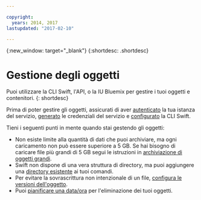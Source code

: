 ```yaml
---

copyright:
  years: 2014, 2017
lastupdated: "2017-02-10"

---
```

{:new_window: target="_blank"}
{:shortdesc: .shortdesc}

# Gestione degli oggetti

Puoi utilizzare la CLI Swift, l'API, o la IU Bluemix per gestire i tuoi oggetti e contenitori.
{: shortdesc}

Prima di poter gestire gli oggetti, assicurati di aver [autenticato](/docs/services/ObjectStorage/os_authenticate.html) la tua istanza del servizio, [generato](/docs/services/ObjectStorage/os_credentials.html) le credenziali del servizio e [configurato](/docs/services/ObjectStorage/os_configuring.html) la CLI Swift.

Tieni i seguenti punti in mente quando stai gestendo gli oggetti:
  * Non esiste limite alla quantità di dati che puoi archiviare, ma ogni caricamento non può essere superiore a 5 GB. Se hai bisogno di caricare file più grandi di 5 GB segui le istruzioni in [archiviazione di oggetti grandi](/docs/services/ObjectStorage/os_large_files.html).
  * Swift non dispone di una vera struttura di directory, ma puoi aggiungere una [directory esistente](/docs/services/ObjectStorage/os_directories.html) ai tuoi comandi.
  * Per evitare la sovrascrittura non intenzionale di un file, [configura le versioni dell'oggetto](/docs/services/ObjectStorage/os_versioning.html).
  * Puoi [pianificare una data/ora](/docs/services/ObjectStorage/os_deletion.html) per l'eliminazione dei tuoi oggetti.
